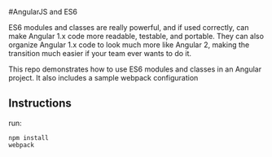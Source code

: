 #AngularJS and ES6

ES6 modules and classes are really powerful, and if used correctly, can make Angular 1.x code more readable, testable, and portable.  They can also organize Angular 1.x code to look much more like Angular 2, making the transition much easier if your team ever wants to do it.

This repo demonstrates how to use ES6 modules and classes in an Angular project.  It also includes a sample webpack configuration

## Instructions

run:
```
npm install
webpack
````
